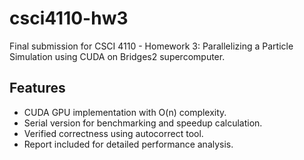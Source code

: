 # csci4110-hw3

Final submission for CSCI 4110 - Homework 3: Parallelizing a Particle Simulation using CUDA on Bridges2 supercomputer.

## Features
- CUDA GPU implementation with O(n) complexity.
- Serial version for benchmarking and speedup calculation.
- Verified correctness using autocorrect tool.
- Report included for detailed performance analysis.

